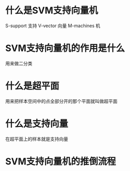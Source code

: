 # 什么是SVM支持向量机
S-support 支持
V-vector 向量
M-machines 机

# SVM支持向量机的作用是什么
用来做二分类

# 什么是超平面
用来把样本空间中的点全部分开的那个平面就叫做超平面

# 什么是支持向量
在超平面上的样本就是支持向量

# SVM支持向量机的推倒流程




